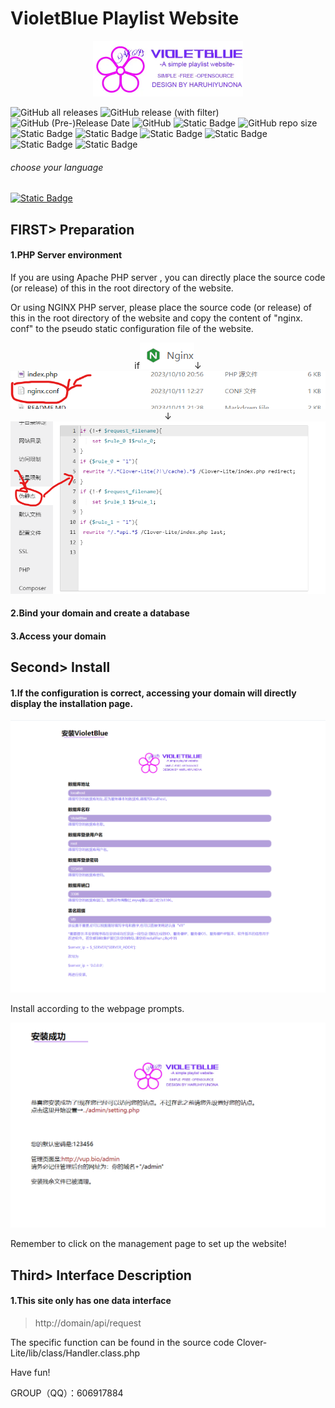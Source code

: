 # VioletBlue Playlist Website

<div align=center><img src="./install/icon.webp" alt="icon" style="zoom:50%;" /></div>

![GitHub all releases](https://img.shields.io/github/downloads/HaruhiYunona/VioletBlue/total)
![GitHub release (with filter)](https://img.shields.io/github/v/release/HaruhiYunona/VioletBlue)
![GitHub (Pre-)Release Date](https://img.shields.io/github/release-date-pre/HaruhiYunona/VioletBlue)
![GitHub](https://img.shields.io/github/license/HaruhiYunona/VioletBlue)
![Static Badge](https://img.shields.io/badge/Core-Clover_Lite-pink)
![GitHub repo size](https://img.shields.io/github/repo-size/HaruhiYunona/VioletBlue)
![Static Badge](https://img.shields.io/badge/PHP-5.6.0%2B%20-brown)
![Static Badge](https://img.shields.io/badge/server-LNMP/WAMP-red)
![Static Badge](https://img.shields.io/badge/js-JavaScript-gold?logo=javascript)
![Static Badge](https://img.shields.io/badge/PHP-PHP%2056+-purple?logo=PHP)
![Static Badge](https://img.shields.io/badge/HTML-HTML5-red?logo=HTML5)
![Static Badge](https://img.shields.io/badge/CSS-CSS3-orange?logo=CSS3)




###### choose your language

[<img alt="Static Badge" src="https://img.shields.io/badge/LANG-简体中文-red">](./README_EN.MD)



## FIRST> Preparation

#### 1.PHP Server environment

If you are using Apache PHP server , you can directly place the source code (or release) of this in the root directory of the website.

Or using NGINX PHP server,  please place the source code (or release) of this in the root directory of the website and copy the content of "nginx. conf" to the pseudo static configuration file of the website.

<center>if<img src="./README_RES/a01.png" alt="a01" />↓<img src="./README_RES/a02.png" alt="a02"/>↓<img src="./README_RES/a03.png" alt="a03" /></center>

#### 2.Bind your domain and create a database

#### 3.Access your domain







## Second> Install

#### 1.If the configuration is correct, accessing your domain will directly display the installation page.

![a04](./README_RES/a04.png)

Install according to the webpage prompts.

![a05](./README_RES/a05.png)

Remember to click on the management page to set up the website!







## Third> Interface Description

#### 1.This site only has one data interface

> http://domain/api/request

The specific function can be found in the source code Clover-Lite/lib/class/Handler.class.php



Have fun!

GROUP（QQ）：606917884
